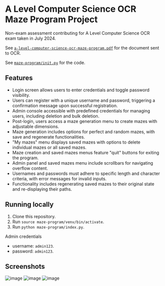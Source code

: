 # A Level Computer Science OCR Maze Program Project

Non-exam assessment contributing for A Level Computer Science OCR exam taken in July 2024.

See [`a-level-computer-science-ocr-maze-program.pdf`](https://github.com/nikitarevenco/a-level-computer-science-ocr-project-maze-program/blob/main/a-level-computer-science-ocr-maze-program.pdf) for the document sent to OCR.

See [`maze-program/init.py`](https://github.com/nikitarevenco/a-level-computer-science-ocr-project-maze-program/blob/main/maze-program/index.py) for the code.

## Features

- Login screen allows users to enter credentials and toggle password visibility.
- Users can register with a unique username and password, triggering a confirmation message upon successful registration.
- Admin console accessible with predefined credentials for managing users, including deletion and bulk deletion.
- Post-login, users access a maze generation menu to create mazes with adjustable dimensions.
- Maze generation includes options for perfect and random mazes, with save and regenerate functionalities.
- "My mazes" menu displays saved mazes with options to delete individual mazes or all saved mazes.
- Maze creation and saved mazes menus feature "quit" buttons for exiting the program.
- Admin panel and saved mazes menu include scrollbars for navigating overflow content.
- Usernames and passwords must adhere to specific length and character criteria, with error messages for invalid inputs.
- Functionality includes regenerating saved mazes to their original state and re-displaying their paths.

## Running locally

1. Clone this repository.
2. Run `source maze-program/venv/bin/activate`.
3. Run `python maze-program/index.py`.

Admin credentials
- username: `admin123`.
- password: `admin123`.

## Screenshots
![image](https://github.com/user-attachments/assets/fa7d5df4-fcef-4b8e-bc7b-4329c196c67b)
![image](https://github.com/user-attachments/assets/30386071-5df4-49d3-8636-4466bb9a3431)
![image](https://github.com/user-attachments/assets/ab79efc6-ca63-44d3-a089-89d75225f52e)
